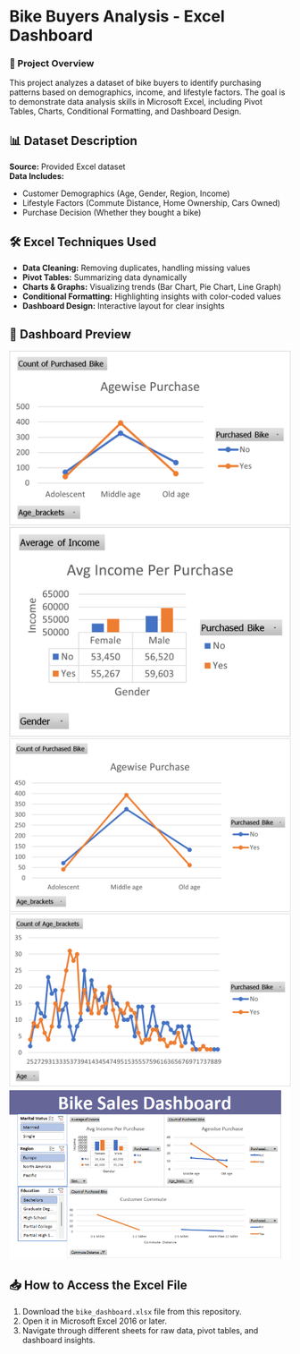 # Bike Buyers Analysis - Excel Dashboard
### 📌 Project Overview
This project analyzes a dataset of bike buyers to identify purchasing patterns based on demographics, income, and lifestyle factors. The goal is to demonstrate data analysis skills in Microsoft Excel, including Pivot Tables, Charts, Conditional Formatting, and Dashboard Design.

## 📊 Dataset Description
**Source:** Provided Excel dataset  
**Data Includes:**
- Customer Demographics (Age, Gender, Region, Income)
- Lifestyle Factors (Commute Distance, Home Ownership, Cars Owned)
- Purchase Decision (Whether they bought a bike)

## 🛠 Excel Techniques Used
- **Data Cleaning:** Removing duplicates, handling missing values
- **Pivot Tables:** Summarizing data dynamically
- **Charts & Graphs:** Visualizing trends (Bar Chart, Pie Chart, Line Graph)
- **Conditional Formatting:** Highlighting insights with color-coded values
- **Dashboard Design:** Interactive layout for clear insights

## 📸 Dashboard Preview
![Excel Dashboard](Picture1.png)
![Excel Dashboard](Picture2.png)
![Excel Dashboard](Picture3.png)
![Excel Dashboard](Picture4.png)
![Excel Dashboard](dashboard.png)


## 📥 How to Access the Excel File
1. Download the `bike_dashboard.xlsx` file from this repository.
2. Open it in Microsoft Excel 2016 or later.
3. Navigate through different sheets for raw data, pivot tables, and dashboard insights.

